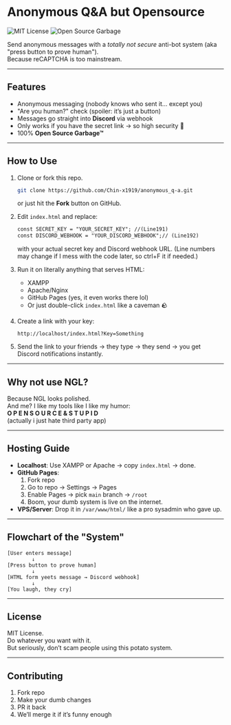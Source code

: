 # Anonymous Q&A but Opensource

![MIT License](https://img.shields.io/badge/license-MIT-green) 
![Open Source Garbage](https://img.shields.io/badge/open--source-garbage-red)
 
Send anonymous messages with a *totally not secure* anti-bot system (aka "press button to prove human").  
Because reCAPTCHA is too mainstream.

---

##  Features

- Anonymous messaging (nobody knows who sent it… except you)  
- "Are you human?" check (spoiler: it’s just a button)  
- Messages go straight into **Discord** via webhook  
- Only works if you have the secret link → so high security 🔐
- 100% **Open Source Garbage™**  

---

## How to Use

1. Clone or fork this repo.  
   ```bash
   git clone https://github.com/Chin-x1919/anonymous_q-a.git
   ```
   or just hit the **Fork** button on GitHub.

2. Edit `index.html` and replace:
   ```html
   const SECRET_KEY = "YOUR_SECRET_KEY"; //(Line191)
   const DISCORD_WEBHOOK = "YOUR_DISCORD_WEBHOOK";// (Line192)
   ```
   with your actual secret key and Discord webhook URL.
   (Line numbers may change if I mess with the code later, so ctrl+F it if needed.)


4. Run it on literally anything that serves HTML:  
   - XAMPP  
   - Apache/Nginx  
   - GitHub Pages (yes, it even works there lol)  
   - Or just double-click `index.html` like a caveman 🪨

5. Create a link with your key:  
   ```
   http://localhost/index.html?Key=Something
   ```

6. Send the link to your friends → they type → they send → you get Discord notifications instantly.  

---

## Why not use NGL?

Because NGL looks polished.  
And me? I like my tools like I like my humor:  
**O P E N S O U R C E & S T U P I D**  
(actually i just hate third party app)

---

## Hosting Guide 

- **Localhost**: Use XAMPP or Apache → copy `index.html` → done.  
- **GitHub Pages**:  
  1. Fork repo  
  2. Go to repo → Settings → Pages  
  3. Enable Pages → pick `main` branch → `/root`  
  4. Boom, your dumb system is live on the internet.  
- **VPS/Server**: Drop it in `/var/www/html/` like a pro sysadmin who gave up.  

---

## Flowchart of the "System"

```
[User enters message] 
        ↓
[Press button to prove human] 
        ↓
[HTML form yeets message → Discord webhook] 
        ↓
[You laugh, they cry]
```

---

## License

MIT License.  
Do whatever you want with it.  
But seriously, don’t scam people using this potato system.  

---

## Contributing

1. Fork repo  
2. Make your dumb changes  
3. PR it back  
4. We’ll merge it if it’s funny enough
